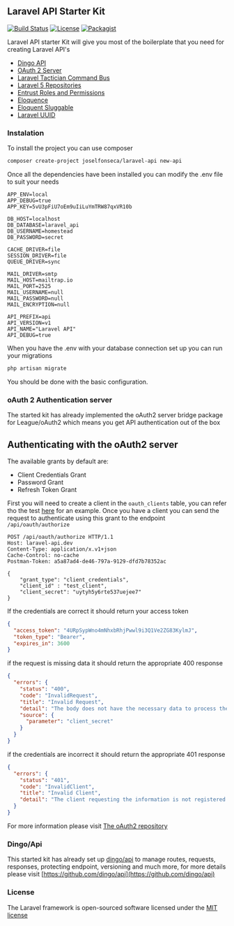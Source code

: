 ## Laravel API Starter Kit

[![Build Status](https://travis-ci.org/joselfonseca/laravel-api.svg)](https://travis-ci.org/joselfonseca/laravel-api)
[![License](https://poser.pugx.org/laravel/framework/license.svg)](https://packagist.org/packages/laravel/framework)
[![Packagist](https://img.shields.io/packagist/v/joselfonseca/laravel-api.svg)]()

Laravel API starter Kit will give you most of the boilerplate that you need for creating Laravel API's

- [Dingo API](https://github.com/dingo/api)
- [OAuth 2 Server](https://github.com/lucadegasperi/oauth2-server-laravel)
- [Laravel Tactician Command Bus](https://github.com/joselfonseca/laravel-tactician)
- [Laravel 5 Repositories](https://github.com/andersao/l5-repository)
- [Entrust Roles and Permissions](https://github.com/Zizaco/entrust)
- [Eloquence](https://github.com/jarektkaczyk/eloquence)
- [Eloquent Sluggable](https://github.com/cviebrock/eloquent-sluggable)
- [Laravel UUID](https://github.com/webpatser/laravel-uuid)

### Instalation

To install the project you can use composer

```bash
composer create-project joselfonseca/laravel-api new-api
```

Once all the dependencies have been installed you can modify the .env file to suit your needs

```
APP_ENV=local
APP_DEBUG=true
APP_KEY=5vU3pFiU7oEm9uIiLuYmTRW87qxVR10b

DB_HOST=localhost
DB_DATABASE=laravel_api
DB_USERNAME=homestead
DB_PASSWORD=secret

CACHE_DRIVER=file
SESSION_DRIVER=file
QUEUE_DRIVER=sync

MAIL_DRIVER=smtp
MAIL_HOST=mailtrap.io
MAIL_PORT=2525
MAIL_USERNAME=null
MAIL_PASSWORD=null
MAIL_ENCRYPTION=null

API_PREFIX=api
API_VERSION=v1
API_NAME="Laravel API"
API_DEBUG=true
```

When you have the .env with your database connection set up you can run your migrations

```bash
php artisan migrate
```

You should be done with the basic configuration.

### oAuth 2 Authentication server

The started kit has already implemented the oAuth2 server bridge package for League/oAuth2 which means you get API authentication out of the box

## Authenticating with the oAuth2 server

The available grants by default are:

- Client Credentials Grant
- Password Grant
- Refresh Token Grant

First you will need to create a client in the `oauth_clients` table, you can refer tho the test [here](https://github.com/joselfonseca/laravel-api/blob/master/tests/Auth/OAuthServerTest.php#L71) for an example. Once you have a client you can send the request to authenticate using this grant to the endpoint `/api/oauth/authorize`

```
POST /api/oauth/authorize HTTP/1.1
Host: laravel-api.dev
Content-Type: application/x.v1+json
Cache-Control: no-cache
Postman-Token: a5a87ad4-de46-797a-9129-dfd7b78352ac

{
    "grant_type": "client_credentials",
    "client_id" : "test_client",
    "client_secret": "uytyh5y6rte537uejee7"
}
```

If the credentials are correct it should return your access token

```json
{
  "access_token": "4URpSypWno4mNhxbRhjPwwl9i3Q1Ve2ZG83KylmJ",
  "token_type": "Bearer",
  "expires_in": 3600
}
```

if the request is missing data it should return the appropriate 400 response

```json
{
  "errors": {
    "status": "400",
    "code": "InvalidRequest",
    "title": "Invalid Request",
    "detail": "The body does not have the necessary data to process the transaction",
    "source": {
      "parameter": "client_secret"
    }
  }
}
```

if the credentials are incorrect it should return the appropriate 401 response

```json
{
  "errors": {
    "status": "401",
    "code": "InvalidClient",
    "title": "Invalid Client",
    "detail": "The client requesting the information is not registered in the API"
  }
}
```

For more information please visit [The oAuth2 repository](https://github.com/lucadegasperi/oauth2-server-laravel/tree/master/docs)

### Dingo/Api

This started kit has already set up [dingo/api](https://github.com/dingo/api) to manage routes, requests, responses, protecting endpoint, versioning and much more, for more details please visit [https://github.com/dingo/api](https://github.com/dingo/api) 

### License

The Laravel framework is open-sourced software licensed under the [MIT license](http://opensource.org/licenses/MIT)
